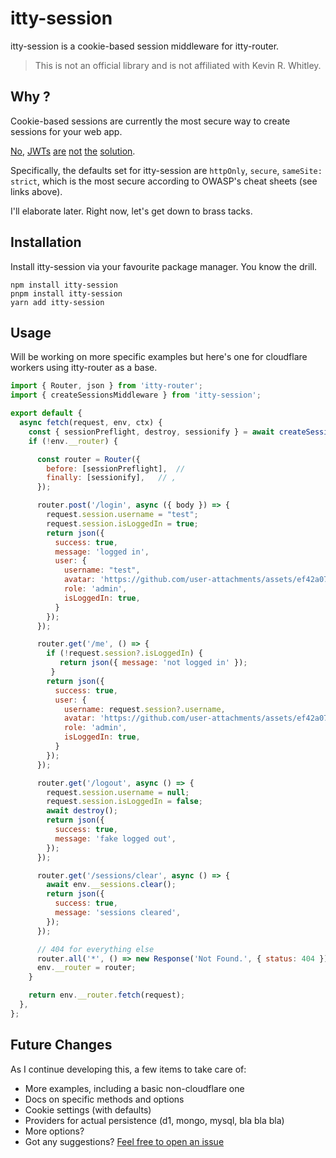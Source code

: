 # itty-session

itty-session is a cookie-based session middleware for itty-router.

> This is not an official library and is not affiliated with Kevin R. Whitley.

## Why ?

Cookie-based sessions are currently the most secure way to create sessions for your web app. 

[No](https://evertpot.com/jwt-is-a-bad-default),
[JWTs](https://redis.com/blog/json-web-tokens-jwt-are-dangerous-for-user-sessions)
[are](https://gist.github.com/samsch/a5c99b9faaac9f131967e8a6d61682b0)
[not](https://cheatsheetseries.owasp.org/cheatsheets/Authentication_Cheat_Sheet.html)
[the](https://cheatsheetseries.owasp.org/cheatsheets/Session_Management_Cheat_Sheet.html)
[solution](https://cheatsheetseries.owasp.org/cheatsheets/JSON_Web_Token_for_Java_Cheat_Sheet.html).

Specifically, the defaults set for itty-session are `httpOnly`, `secure`, `sameSite: strict`, which is the most secure according to OWASP's cheat sheets (see links above).

I'll elaborate later. Right now, let's get down to brass tacks.

## Installation

Install itty-session via your favourite package manager. You know the drill. 

```shell
npm install itty-session
pnpm install itty-session
yarn add itty-session
```

## Usage

Will be working on more specific examples but here's one for cloudflare workers using itty-router as a base.

```js
import { Router, json } from 'itty-router';
import { createSessionsMiddleware } from 'itty-session';

export default {
  async fetch(request, env, ctx) {
    const { sessionPreflight, destroy, sessionify } = await createSessionsMiddleware(env, env.DB);
    if (!env.__router) {

      const router = Router({
        before: [sessionPreflight],  // 
        finally: [sessionify],   // , 
      });

      router.post('/login', async ({ body }) => {
        request.session.username = "test";
        request.session.isLoggedIn = true;
        return json({
          success: true,
          message: 'logged in',
          user: {
            username: "test",
            avatar: 'https://github.com/user-attachments/assets/ef42a076-4539-4391-b6e8-f15a95c639f2',
            role: 'admin',
            isLoggedIn: true,
          }
        });
      });

      router.get('/me', () => {
        if (!request.session?.isLoggedIn) {
           return json({ message: 'not logged in' });
         }
        return json({
          success: true,
          user: {
            username: request.session?.username,
            avatar: 'https://github.com/user-attachments/assets/ef42a076-4539-4391-b6e8-f15a95c639f2',
            role: 'admin',
            isLoggedIn: true,
          }
        });
      });

      router.get('/logout', async () => {
        request.session.username = null;
        request.session.isLoggedIn = false;
        await destroy();
        return json({
          success: true,
          message: 'fake logged out',
        });
      });

      router.get('/sessions/clear', async () => {
        await env.__sessions.clear();
        return json({
          success: true,
          message: 'sessions cleared',
        });
      });

      // 404 for everything else
      router.all('*', () => new Response('Not Found.', { status: 404 }));
      env.__router = router;
    }

    return env.__router.fetch(request);
  },
};
```

## Future Changes

As I continue developing this, a few items to take care of:

- More examples, including a basic non-cloudflare one
- Docs on specific methods and options
- Cookie settings (with defaults)
- Providers for actual persistence (d1, mongo, mysql, bla bla bla)
- More options?
- Got any suggestions? [Feel free to open an issue](https://github.com/eslachance/itty-session/issues)

